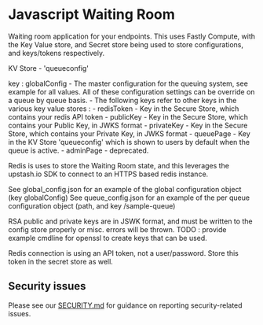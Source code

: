 # Javascript Waiting Room

Waiting room application for your endpoints. This uses Fastly Compute, with the Key Value store, and Secret store being used
to store configurations, and keys/tokens respectively.

KV Store - 'queueconfig'

  key : globalConfig - The master configuration for the queuing system, see example for all values. All of these configuration settings
                       can be override on a queue by queue basis.
          \- The following keys refer to other keys in the various key value stores :
            - redisToken - Key in the Secure Store, which contains your redis API token
            - publicKey  - Key in the Secure Store, which contains your Public Key, in JWKS format
            - privateKey - Key in the Secure Store, which contains your Private Key, in JWKS format
            - queuePage  - Key in the KV Store 'queueconfig' which is shown to users by default when the queue is active.
            - adminPage  - deprecated.
                           

Redis is uses to store the Waiting Room state, and this leverages the upstash.io SDK to connect to an HTTPS based redis instance.

See global_config.json for an example of the global configuration object (key globalConfig)
See queue_config.json for an example of the per queue configuration object (path, and key /sample-queue)

RSA public and private keys are in JSWK format, and must be written to the config store properly or misc. errors will be thrown.
TODO : provide example cmdline for openssl to create keys that can be used.

Redis connection is using an API token, not a user/password. Store this token in the secret store as well.

## Security issues

Please see our [SECURITY.md](SECURITY.md) for guidance on reporting security-related issues.
